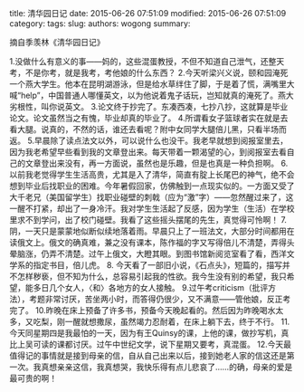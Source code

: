 title: 清华园日记
date: 2015-06-26 07:51:09
modified: 2015-06-26 07:51:09
category: 
tags: 
slug: 
authors: wogong
summary: 

摘自季羡林《清华园日记》

1.没做什么有意义的事——妈的，这些混蛋教授，不但不知道自己泄气，还整天考，不是你考，就是我考，考他娘的什么东西？
2.今天听梁兴义说，颐和园淹死一个燕大学生。他本在昆明湖游泳，但是给水草绊住了脚，于是着了慌，满嘴里大喊“help”，中国普通人哪懂英文，以为他说着鬼子话玩，岂知就真的淹死了。燕大劣根性，叫你说英文。
3.论文终于抄完了。东凑西凑，七抄八抄，这就算是毕业论文。论文虽然当之有愧，毕业却真的毕业了。
4.所谓看女子篮球者实在就是去看大腿。说真的，不然的话，谁还去看呢？附中女同学大腿倍儿黑，只看半场而返。
5.早晨除了读点法文以外，可以说什么也没干。我老早就想到阅报室里去，因为我老希望早些看到我的文章登出来。每天带着一颗渴望的心，到阅报室去看自己的文章登出来没有，再一方面说，虽然也是乐趣，但是也真是一种负担啊。
6.以前我老觉得学生生活高贵，尤其是入了清华，简直有腚上长尾巴的神气，绝不会想到毕业后找职业的困难。今年暑假回家，仿佛触到一点现实似的。一方面又受了大千老兄（美国留学生）找职业碰壁的刺戟（应为“激”字）——忽然醒过来了，这一醒不打紧，却出了一身冷汗。我对学生生活起了反感，因为学生（生活）在学校里求不到学问，出了校门碰壁。我看了这些摇头摆尾的先生，真觉得可怜啊！
7.阴，一天只是蒙蒙地似断似续地落着雨。早晨只上了一班法文，大部分时间都用在读俄文上。俄文的确真难，兼之没有课本，陈作福的字又写得倍儿不清楚，弄得头晕脑涨，仍弄不清楚。过午上俄文，大瞪其眼。到图书馆新阅览室看了看，西洋文学系的指定书目，倍儿虎。
8. 今天看了一部旧小说，《石点头》，短篇的，描写并不怎样秽亵，但不知为什么，总容易引起我的性欲。我今生没有别的希望，我只希望，能多日几个女人，〈和〉各地方的女人接触。
9.过午考criticism（批评方法），考题非常讨厌，苦坐两小时，而答得仍很少，又不满意——管他娘，反正考完了。
10.昨晚在床上预备了许多书，预备今天晚起看的。然后因为昨晚喝水太多，又吃梨，刚一醒就想撒尿，虽然竭力忍耐着，在床上躺下去，终于不行。
11.今天同星期四是我最怕的一天，因为有王Quinsy的课，上他的课，做抄写机，真比上吴可读的课都讨厌。过午中世纪文学，说下星期又要考，真混蛋。
12.今天最值得记的事情就是接到母亲的信，自从自己出来以后，接到她老人家的信这还是第一次。我真想亲亲这信，我真想哭，我快乐得有点儿悲哀了……的确，母亲的爱是最可贵的啊！

